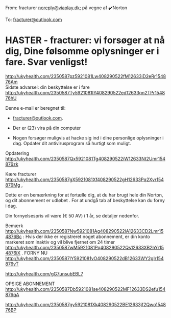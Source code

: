 From: fracturer <noreply@viaplay.dk>; på vegne af ✔️Norton

To: fracturer@outlook.com

# HASTER - fracturer: vi forsøger at nå dig, Dine følsomme oplysninger er i fare. Svar venligst!

 <http://ukyhealth.com/2350587pz5921081Lw408290522fM12633iD2eRr154876Am>  	
Sidste advarsel: din beskyttelse er i fare 	
<http://ukyhealth.com/2350587Ty5921081IY408290522ed12633qn2TPr154876hU> 


Denne e-mail er beregnet til: 
- fracturer@outlook.com. 


- Der er (23) vira på din computer 

- Nogen forsøger muligvis at hacke sig ind i dine personlige oplysninger i dag. Opdater dit antivirusprogram så hurtigt som muligt. 



Opdatering <http://ukyhealth.com/2350587Qx5921081Tg408290522iW12633Nt2Umr154876zk> 

Kære fracturer <http://ukyhealth.com/2350587gX5921081Xf408290522gH12633Pq2Xvr154876Mg>  , 

Dette er en bemærkning for at fortælle dig, at du har brugt hele din Norton, og dit abonnement er udløbet . 
For at undgå tab af beskyttelse kan du forny i dag.

Din fornyelsespris vil være (€ 50 AV) i 1 år, se detaljer nedenfor.

Bemærk <http://ukyhealth.com/2350587Nw5921081Ag408290522lA12633CD2Lmr154876Bc>  : Hvis der ikke er registreret noget abonnement, er din konto markeret som inaktiv og vil blive fjernet om 24 timer <http://ukyhealth.com/2350587wM5921081Pq408290522Qs12633XB2hYr154876iX>  . 
FORNY NU <http://ukyhealth.com/2350587lY5921081vO408290522dB12633WY2gIr154876vT> 	




































 <http://ukyhealth.com/gG7unsubEBL7>  































































































































OPSIGE ABONNEMENT <http://ukyhealth.com/2350587Db5921081se408290522MF12633DS2efu154876qA>  

 <http://ukyhealth.com/2350587gy5921081Xk408290522BE12633jf2Qwo154876BP> 
